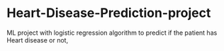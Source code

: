 # Heart-Disease-Prediction-project
ML project with logistic regression algorithm to predict if the patient has Heart disease or not,
